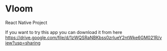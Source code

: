 # Vloom
React Native Project

If you want to try this app you can download it from here https://drive.google.com/file/d/1zWQSRaNBKbss0zrIueY2ntWke6GM021R/view?usp=sharing
